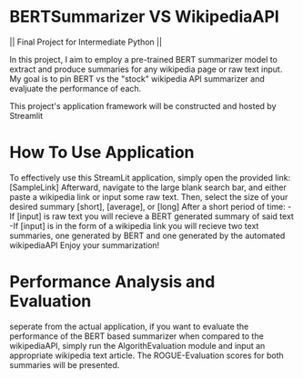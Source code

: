 # BERTSummarizer VS WikipediaAPI
|| Final Project for Intermediate Python ||

In this project, I aim to employ a pre-trained BERT summarizer model to extract and produce summaries for any wikipedia page or raw text input. My goal is to pin BERT vs the "stock" wikipedia API summarizer and evaljuate the performance of each.

This project's application framework will be constructed and hosted by Streamlit


# How To Use Application
To effectively use this StreamLit application, simply open the provided link:
[SampleLink]
Afterward, navigate to the large blank search bar, and either paste a wikipedia link or input some raw text.
Then, select the size of your desired summary [short], [average], or [long]
After a short period of time:
-If [input] is raw text you will recieve a BERT generated summary of said text
-If [input] is in the form of a wikipedia link you will recieve two text summaries, one generated by BERT and one generated by the automated wikipediaAPI
Enjoy your summarization!

# Performance Analysis and Evaluation
seperate from the actual application, if you want to evaluate the performance of the BERT based summarizer when compared to the wikipediaAPI, simply run the AlgorithEvaluation module and input an appropriate wikipedia text article. The ROGUE-Evaluation scores for both summaries will be presented.






